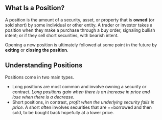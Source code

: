 ## What Is a Position?

A position is the amount of a security, asset, or property that is **owned** (or sold short) by some individual or other entity. A trader or investor takes a position when they make a purchase through a buy order, signaling bullish intent; or if they sell short securities, with bearish intent.

Opening a new position is ultimately followed at some point in the future by **exiting** or **closing the position**.

## Understanding Positions

Positions come in two main types.

-   Long positions are most common and involve owning a security or contract. _Long positions gain when there is an increase in price and lose when there is a decrease_.
 - Short positions, in contrast, _profit when the underlying security falls in price_. A short often involves securities that are ==borrowed and then sold, to be bought back hopefully at a lower price.
